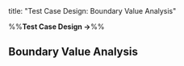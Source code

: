 <frontmatter>
title: "Test Case Design: Boundary Value Analysis"
</frontmatter>

<link rel="stylesheet" href="{{baseUrl}}/css/textbook.css">

<div class="website-content" id="all">

%%**Test Case Design →**%%

## Boundary Value Analysis

<div id="main">

<include src="what/embed.md" boilerplate  />
<include src="how/embed.md" boilerplate  />

</div>

</div>

